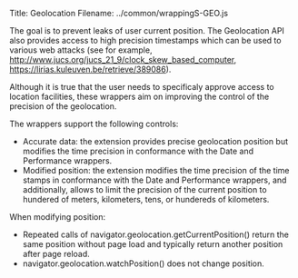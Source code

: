Title: Geolocation
Filename: ../common/wrappingS-GEO.js


The goal is to prevent leaks of user current position. The Geolocation API also provides access
to high precision timestamps which can be used to various web attacks (see for example,
http://www.jucs.org/jucs_21_9/clock_skew_based_computer,
https://lirias.kuleuven.be/retrieve/389086).

Although it is true that the user needs to specificaly approve access to location facilities,
these wrappers aim on improving the control of the precision of the geolocation.

The wrappers support the following controls:

* Accurate data: the extension provides precise geolocation position but modifies the time
  precision in conformance with the Date and Performance wrappers.
* Modified position: the extension modifies the time precision of the time stamps in
  conformance with the Date and Performance wrappers, and additionally,  allows to limit the
  precision of the current position to hundered of meters, kilometers, tens, or hundereds of
  kilometers.

When modifying position:

* Repeated calls of navigator.geolocation.getCurrentPosition() return the same position
without page load and typically return another position after page reload.
* navigator.geolocation.watchPosition() does not change position.
